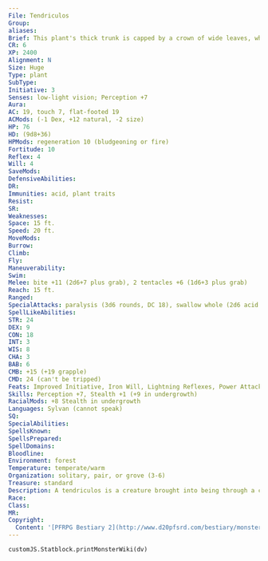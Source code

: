 ```yaml
---
File: Tendriculos
Group: 
aliases: 
Brief: This plant's thick trunk is capped by a crown of wide leaves, whipping vines, mushrooms, and a ravenous purple maw.
CR: 6
XP: 2400
Alignment: N
Size: Huge
Type: plant
SubType: 
Initiative: 3
Senses: low-light vision; Perception +7
Aura: 
AC: 19, touch 7, flat-footed 19
ACMods: (-1 Dex, +12 natural, -2 size)
HP: 76
HD: (9d8+36)
HPMods: regeneration 10 (bludgeoning or fire)
Fortitude: 10
Reflex: 4
Will: 4
SaveMods: 
DefensiveAbilities: 
DR: 
Immunities: acid, plant traits
Resist: 
SR: 
Weaknesses: 
Space: 15 ft.
Speed: 20 ft.
MoveMods: 
Burrow: 
Climb: 
Fly: 
Maneuverability: 
Swim: 
Melee: bite +11 (2d6+7 plus grab), 2 tentacles +6 (1d6+3 plus grab)
Reach: 15 ft.
Ranged: 
SpecialAttacks: paralysis (3d6 rounds, DC 18), swallow whole (2d6 acid damage plus paralysis, AC 15, 7 hp)
SpellLikeAbilities: 
STR: 24
DEX: 9
CON: 18
INT: 3
WIS: 8
CHA: 3
BAB: 6
CMB: +15 (+19 grapple)
CMD: 24 (can't be tripped)
Feats: Improved Initiative, Iron Will, Lightning Reflexes, Power Attack, Skill Focus (Stealth)
Skills: Perception +7, Stealth +1 (+9 in undergrowth)
RacialMods: +8 Stealth in undergrowth
Languages: Sylvan (cannot speak)
SQ: 
SpecialAbilities: 
SpellsKnown: 
SpellsPrepared: 
SpellDomains: 
Bloodline: 
Environment: forest
Temperature: temperate/warm
Organization: solitary, pair, or grove (3-6)
Treasure: standard
Description: A tendriculos is a creature brought into being through a corruption of nature, often where foul magic has seeped into the environs for many years, or where the boundaries between the Material Plane and the mysterious realm of the fey have worn thin. Tales and myths speak of arcane manipulation from other planes, while others speak of a tendriculos as being the manifestation of an angered spirit of nature.  A voracious carnivore, the tendriculos is an active hunter when it needs to be but it prefers to rely on ambush tactics, choosing welltraveled areas in the forest where it can lie in wait in the undergrowth. The creature is quick to swallow any prey it happens to catch in its vines, relying upon the acidfilled reservoir in its trunk to finish off prey that may still have a bit of fight left in it. This acid not only consumes organic material with shocking ease, but also contains a powerful paralytic enzyme that further reduces a creature's chance of escape once it's been gulped down by the plant.  Although incapable of speech itself, the tendriculos generally understands a handful of words in a single language (usually Sylvan). While they tend to see all smaller creatures as nothing more than food, tales exist of certain creatures, particularly fey or druids, having secured a sort of alliance with local tendriculoses. In such cases, the tendriculos is more than willing to serve its ally as a guardian, so long as the ally is diligent at providing the plant with a regular supply of food.  The fact that a tendriculos displays a curious mix of plant, fungal, and even animal traits (in the form of its almost fleshy, toothed maw) has long intrigued sages.  That the creature is a plant is firmly established, yet it lays egg-like spheres when the need to reproduce strikes.  These "eggs" are in fact massive, puff ball-like fungi filled with spores-when jostled, the cloud of spores that is released can carry for miles, ensuring that a single tendriculos can seed a huge territory.  A tendriculos is 20 feet tall and weighs 3,500 pounds.
Race: 
Class: 
MR: 
Copyright:
  Content: '[PFRPG Bestiary 2](http://www.d20pfsrd.com/bestiary/monster-listings/plants/tendriculos)'
---
```

```dataviewjs
customJS.Statblock.printMonsterWiki(dv)
```
